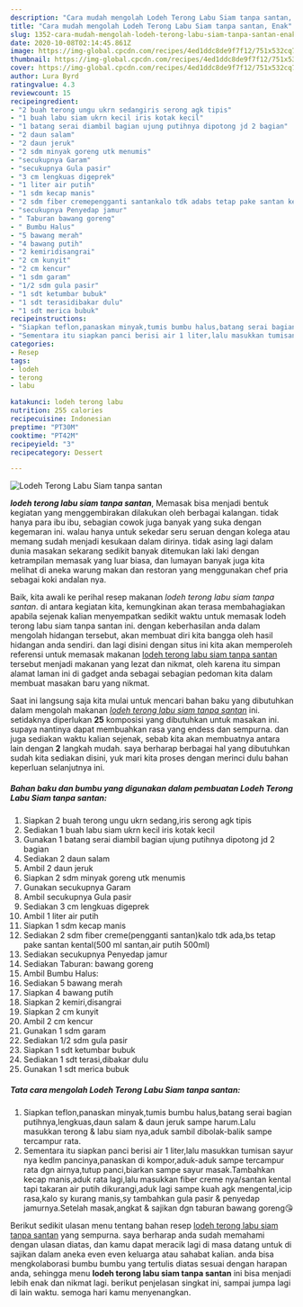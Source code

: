 ```yaml
---
description: "Cara mudah mengolah Lodeh Terong Labu Siam tanpa santan, Enak"
title: "Cara mudah mengolah Lodeh Terong Labu Siam tanpa santan, Enak"
slug: 1352-cara-mudah-mengolah-lodeh-terong-labu-siam-tanpa-santan-enak
date: 2020-10-08T02:14:45.861Z
image: https://img-global.cpcdn.com/recipes/4ed1ddc8de9f7f12/751x532cq70/lodeh-terong-labu-siam-tanpa-santan-foto-resep-utama.jpg
thumbnail: https://img-global.cpcdn.com/recipes/4ed1ddc8de9f7f12/751x532cq70/lodeh-terong-labu-siam-tanpa-santan-foto-resep-utama.jpg
cover: https://img-global.cpcdn.com/recipes/4ed1ddc8de9f7f12/751x532cq70/lodeh-terong-labu-siam-tanpa-santan-foto-resep-utama.jpg
author: Lura Byrd
ratingvalue: 4.3
reviewcount: 15
recipeingredient:
- "2 buah terong ungu ukrn sedangiris serong agk tipis"
- "1 buah labu siam ukrn kecil iris kotak kecil"
- "1 batang serai diambil bagian ujung putihnya dipotong jd 2 bagian"
- "2 daun salam"
- "2 daun jeruk"
- "2 sdm minyak goreng utk menumis"
- "secukupnya Garam"
- "secukupnya Gula pasir"
- "3 cm lengkuas digeprek"
- "1 liter air putih"
- "1 sdm kecap manis"
- "2 sdm fiber cremepengganti santankalo tdk adabs tetap pake santan kental500 ml santanair putih 500ml"
- "secukupnya Penyedap jamur"
- " Taburan bawang goreng"
- " Bumbu Halus"
- "5 bawang merah"
- "4 bawang putih"
- "2 kemiridisangrai"
- "2 cm kunyit"
- "2 cm kencur"
- "1 sdm garam"
- "1/2 sdm gula pasir"
- "1 sdt ketumbar bubuk"
- "1 sdt terasidibakar dulu"
- "1 sdt merica bubuk"
recipeinstructions:
- "Siapkan teflon,panaskan minyak,tumis bumbu halus,batang serai bagian putihnya,lengkuas,daun salam &amp; daun jeruk sampe harum.Lalu masukkan terong &amp; labu siam nya,aduk sambil dibolak-balik sampe tercampur rata."
- "Sementara itu siapkan panci berisi air 1 liter,lalu masukkan tumisan sayur nya kedlm pancinya,panaskan di kompor,aduk-aduk sampe tercampur rata dgn airnya,tutup panci,biarkan sampe sayur masak.Tambahkan kecap manis,aduk rata lagi,lalu masukkan fiber creme nya/santan kental tapi takaran air putih dikurangi,aduk lagi sampe kuah agk mengental,icip rasa,kalo sy kurang manis,sy tambahkan gula pasir &amp; penyedap jamurnya.Setelah masak,angkat &amp; sajikan dgn taburan bawang goreng😘"
categories:
- Resep
tags:
- lodeh
- terong
- labu

katakunci: lodeh terong labu 
nutrition: 255 calories
recipecuisine: Indonesian
preptime: "PT30M"
cooktime: "PT42M"
recipeyield: "3"
recipecategory: Dessert

---
```



![Lodeh Terong Labu Siam tanpa santan](https://img-global.cpcdn.com/recipes/4ed1ddc8de9f7f12/751x532cq70/lodeh-terong-labu-siam-tanpa-santan-foto-resep-utama.jpg)

<b><i>lodeh terong labu siam tanpa santan</i></b>, Memasak bisa menjadi bentuk kegiatan yang menggembirakan dilakukan oleh berbagai kalangan. tidak hanya para ibu ibu, sebagian cowok juga banyak yang suka dengan kegemaran ini. walau hanya untuk sekedar seru seruan dengan kolega atau memang sudah menjadi kesukaan dalam dirinya. tidak asing lagi dalam dunia masakan sekarang sedikit banyak ditemukan laki laki dengan ketrampilan memasak yang luar biasa, dan lumayan banyak juga kita melihat di aneka warung makan dan restoran yang menggunakan chef pria sebagai koki andalan nya.

Baik, kita awali ke perihal resep makanan <i>lodeh terong labu siam tanpa santan</i>. di antara kegiatan kita, kemungkinan akan terasa membahagiakan apabila sejenak kalian menyempatkan sedikit waktu untuk memasak lodeh terong labu siam tanpa santan ini. dengan keberhasilan anda dalam mengolah hidangan tersebut, akan membuat diri kita bangga oleh hasil hidangan anda sendiri. dan lagi disini dengan situs ini kita akan memperoleh referensi untuk memasak makanan <u>lodeh terong labu siam tanpa santan</u> tersebut menjadi makanan yang lezat dan nikmat, oleh karena itu simpan alamat laman ini di gadget anda sebagai sebagian pedoman kita dalam membuat masakan baru yang nikmat.




Saat ini langsung saja kita mulai untuk mencari bahan baku yang dibutuhkan dalam mengolah makanan <u><i>lodeh terong labu siam tanpa santan</i></u> ini. setidaknya diperlukan <b>25</b> komposisi yang dibutuhkan untuk masakan ini. supaya nantinya dapat membuahkan rasa yang endess dan sempurna. dan juga sediakan waktu kalian sejenak, sebab kita akan membuatnya antara lain dengan <b>2</b> langkah mudah. saya berharap berbagai hal yang dibutuhkan sudah kita sediakan disini, yuk mari kita proses dengan merinci dulu bahan keperluan selanjutnya ini.

<!--inarticleads1-->

##### Bahan baku dan bumbu yang digunakan dalam pembuatan Lodeh Terong Labu Siam tanpa santan:

1. Siapkan 2 buah terong ungu ukrn sedang,iris serong agk tipis
1. Sediakan 1 buah labu siam ukrn kecil iris kotak kecil
1. Gunakan 1 batang serai diambil bagian ujung putihnya dipotong jd 2 bagian
1. Sediakan 2 daun salam
1. Ambil 2 daun jeruk
1. Siapkan 2 sdm minyak goreng utk menumis
1. Gunakan secukupnya Garam
1. Ambil secukupnya Gula pasir
1. Sediakan 3 cm lengkuas digeprek
1. Ambil 1 liter air putih
1. Siapkan 1 sdm kecap manis
1. Sediakan 2 sdm fiber creme(pengganti santan)kalo tdk ada,bs tetap pake santan kental(500 ml santan,air putih 500ml)
1. Sediakan secukupnya Penyedap jamur
1. Sediakan  Taburan: bawang goreng
1. Ambil  Bumbu Halus:
1. Sediakan 5 bawang merah
1. Siapkan 4 bawang putih
1. Siapkan 2 kemiri,disangrai
1. Siapkan 2 cm kunyit
1. Ambil 2 cm kencur
1. Gunakan 1 sdm garam
1. Sediakan 1/2 sdm gula pasir
1. Siapkan 1 sdt ketumbar bubuk
1. Sediakan 1 sdt terasi,dibakar dulu
1. Gunakan 1 sdt merica bubuk




<!--inarticleads2-->

##### Tata cara mengolah Lodeh Terong Labu Siam tanpa santan:

1. Siapkan teflon,panaskan minyak,tumis bumbu halus,batang serai bagian putihnya,lengkuas,daun salam &amp; daun jeruk sampe harum.Lalu masukkan terong &amp; labu siam nya,aduk sambil dibolak-balik sampe tercampur rata.
1. Sementara itu siapkan panci berisi air 1 liter,lalu masukkan tumisan sayur nya kedlm pancinya,panaskan di kompor,aduk-aduk sampe tercampur rata dgn airnya,tutup panci,biarkan sampe sayur masak.Tambahkan kecap manis,aduk rata lagi,lalu masukkan fiber creme nya/santan kental tapi takaran air putih dikurangi,aduk lagi sampe kuah agk mengental,icip rasa,kalo sy kurang manis,sy tambahkan gula pasir &amp; penyedap jamurnya.Setelah masak,angkat &amp; sajikan dgn taburan bawang goreng😘




Berikut sedikit ulasan menu tentang bahan resep <u>lodeh terong labu siam tanpa santan</u> yang sempurna. saya berharap anda sudah memahami dengan ulasan diatas, dan kamu dapat meracik lagi di masa datang untuk di sajikan dalam aneka even even keluarga atau sahabat kalian. anda bisa mengkolaborasi bumbu bumbu yang tertulis diatas sesuai dengan harapan anda, sehingga menu <b>lodeh terong labu siam tanpa santan</b> ini bisa menjadi lebih enak dan nikmat lagi. berikut penjelasan singkat ini, sampai jumpa lagi di lain waktu. semoga hari kamu menyenangkan.
